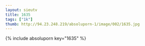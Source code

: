```yaml
--- 
layout: sieutv
title: 1635
tags: ["1k"]
thumb: http://94.23.248.219/absoluporn-1/image/002/1635.jpg
---
```

{% include absoluporn key="1635" %} 
